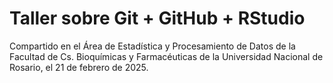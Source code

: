 # Taller sobre Git + GitHub + RStudio
 
Compartido en el Área de Estadística y Procesamiento de Datos de la Facultad de Cs. Bioquímicas y Farmacéuticas de la Universidad Nacional de Rosario, el 21 de febrero de 2025.

